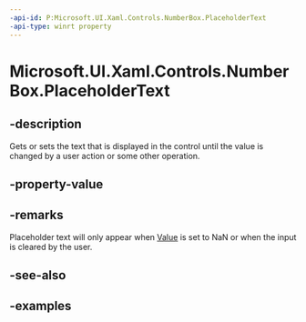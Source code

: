 ```yaml
---
-api-id: P:Microsoft.UI.Xaml.Controls.NumberBox.PlaceholderText
-api-type: winrt property
---
```


# Microsoft.UI.Xaml.Controls.NumberBox.PlaceholderText

<!--
public string PlaceholderText { get; set; }
-->

## -description

Gets or sets the text that is displayed in the control until the value is changed by a user action or some other operation.

## -property-value

## -remarks

Placeholder text will only appear when [Value](numberbox_value.md) is set to NaN or when the input is cleared by the user.

## -see-also

## -examples

